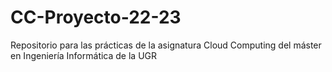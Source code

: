 # CC-Proyecto-22-23
Repositorio para las prácticas de la asignatura Cloud Computing del máster en Ingeniería Informática de la UGR
